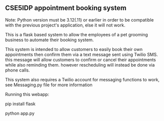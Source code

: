 ## CSE5IDP appointment booking system

Note: Python version must be 3.12(.11) or earlier in order to be compatible with the previous project's application, else it will not work.

This is a flask based system to allow the employees of a pet grooming business to automate their booking system.

This system is intended to allow customers to easily book their own appointments then confirm them via a text message sent using Twilio SMS.
this message will allow customers to confirm or cancel their appointments while also reminding them. however rescheduling will instead be done via phone calls.

This system also requires a Twilio account for messaging functions to work, see Messaging.py file for more information

Running this webapp:

pip install flask

python app.py
